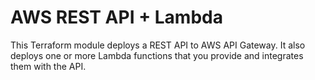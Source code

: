 # AWS REST API + Lambda

This Terraform module deploys a REST API to AWS API Gateway. It also deploys one or more Lambda functions that you provide and integrates them with the API.

